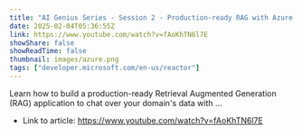 ```yaml
---
title: "AI Genius Series - Session 2 - Production-ready RAG with Azure AI Search"
date: 2025-02-04T05:36:55Z
link: https://www.youtube.com/watch?v=fAoKhTN6l7E
showShare: false
showReadTime: false
thumbnail: images/azure.png
tags: ["developer.microsoft.com/en-us/reactor"]
---
```

Learn how to build a production-ready Retrieval Augmented Generation (RAG) application to chat over your domain's data with ...

- Link to article: https://www.youtube.com/watch?v=fAoKhTN6l7E
